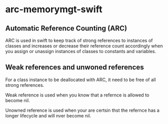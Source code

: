 # arc-memorymgt-swift

## Automatic Reference Counting (ARC)
   ARC is used in swift to keep track of strong references to instances of classes and 
   increases or decrease their reference count accordingly when you assign or unassign 
   instances of classes to constants and variables.

## Weak references and unwoned references 
   For a class instance to be deallocated with ARC, it need to be free of all strong 
   references.
   
   Weak reference is used when you know that a refernce is allowed to become nil.
   
   Unowned reference is used when your are certsin thst the refernce has a longer lifecycle
   and will nver become nil.
